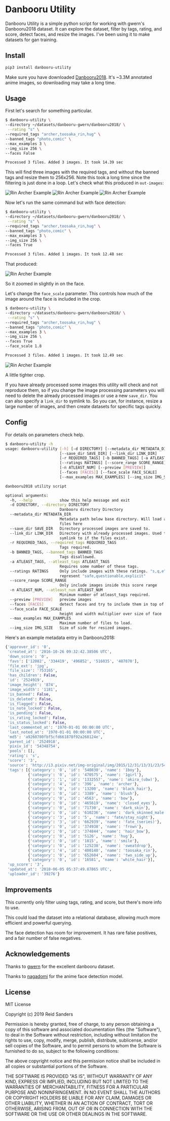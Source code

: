 # Danbooru Utility 

Danbooru Utility is a simple python script for working with gwern's Danbooru2018 dataset. It can explore the dataset, filter by tags, rating, and score, detect faces, and resize the images. I've been using it to make datasets for gan training.


## Install

```sh
pip3 install danbooru-utility
```

Make sure you have downloaded [Danbooru2018](https://www.gwern.net/Danbooru2018). It's ~3.3M annotated anime images, so downloading may take a long time.

## Usage

First let's search for something particular.

```sh
$ danbooru-utility \
--directory ~/datasets/danbooru-gwern/danbooru2018/ \
 --rating "s" \
--required_tags "archer,toosaka_rin,hug" \
--banned_tags "photo,comic" \
--max_examples 3 \
--img_size 256 \
--faces False

Processed 3 files. Added 3 images. It took 14.39 sec
```

This will find three images with the required tags, and without the banned tags and resize them to 256x256. Note this took a long time since the filtering is just done in a loop. Let's check what this produced in `out-images`:

![Rin Archer Example](./img/rin_archer1.jpg)
![Rin Archer Example](./img/rin_archer2.jpg)
![Rin Archer Example](./img/rin_archer3.png)

Now let's run the same command but with face detection:

```sh
$ danbooru-utility \
--directory ~/datasets/danbooru-gwern/danbooru2018/ \
 --rating "s" \
--required_tags "archer,toosaka_rin,hug" \
--banned_tags "photo,comic" \
--max_examples 3 \
--img_size 256 \
--faces True

Processed 3 files. Added 1 images. It took 12.48 sec
```

That produced:

![Rin Archer Example](./img/rin_archer_face_default.jpg)

So it zoomed in slightly in on the face.

Let's change the `face_scale` parameter. This controls how much of the image around the face is included in the crop.

```sh
$ danbooru-utility \
--directory ~/datasets/danbooru-gwern/danbooru2018/ \
 --rating "s" \
--required_tags "archer,toosaka_rin,hug" \
--banned_tags "photo,comic" \
--max_examples 3 \
--img_size 256 \
--faces True
--face_scale 1.8

Processed 3 files. Added 1 images. It took 12.49 sec
```

![Rin Archer Example](./img/rin_archer_face_scale.jpg)

A little tighter crop.

If you have already processed some images this utility will check and not reproduce them, so if you change the image processing parameters you will need to delete the already processed images or use a new `save_dir`. You can also specify a `link_dir` to symlink to. So you can, for instance, resize a large number of images, and then create datasets for specific tags quickly.

## Config

For details on parameters check help.

```sh
$ danbooru-utility -h
usage: danbooru-utility [-h] [-d DIRECTORY] [--metadata_dir METADATA_DIR]
                        [--save_dir SAVE_DIR] [--link_dir LINK_DIR]
                        [-r REQUIRED_TAGS] [-b BANNED_TAGS] [-a ATLEAST_TAGS]
                        [--ratings RATINGS] [--score_range SCORE_RANGE]
                        [-n ATLEAST_NUM] [--preview [PREVIEW]]
                        [--faces [FACES]] [--face_scale FACE_SCALE]
                        [--max_examples MAX_EXAMPLES] [--img_size IMG_SIZE]

danbooru2018 utility script

optional arguments:
  -h, --help            show this help message and exit
  -d DIRECTORY, --directory DIRECTORY
                        Danbooru directory Directory
  --metadata_dir METADATA_DIR
                        Metadata path below base directory. Will load all json
                        files here
  --save_dir SAVE_DIR   Directory processed images are saved to.
  --link_dir LINK_DIR   Directory with already processed images. Used to
                        symlink to if the files exist.
  -r REQUIRED_TAGS, --required_tags REQUIRED_TAGS
                        Tags required.
  -b BANNED_TAGS, --banned_tags BANNED_TAGS
                        Tags disallowed.
  -a ATLEAST_TAGS, --atleast_tags ATLEAST_TAGS
                        Requires some number of these tags.
  --ratings RATINGS     Only include images with these ratings. "s,q,e"
                        represent "safe,questionable,explicit"
  --score_range SCORE_RANGE
                        Only include images inside this score range
  -n ATLEAST_NUM, --atleast_num ATLEAST_NUM
                        Minimum number of atleast_tags required.
  --preview [PREVIEW]   preview images
  --faces [FACES]       detect faces and try to include them in top of image
  --face_scale FACE_SCALE
                        height and width multiplier over size of face
  --max_examples MAX_EXAMPLES
                        Maximum number of files to load.
  --img_size IMG_SIZE   Size of side for resized images.

```

Here's an example metadata entry in Danbooru2018:

```python
{'approver_id': '0',
 'created_at': '2016-10-26 09:32:42.38506 UTC',
 'down_score': '0',
 'favs': ['12082', '334419', '496852', '516035', '487870'],
 'file_ext': 'jpg',
 'file_size': '753165',
 'has_children': False,
 'id': '2524919',
 'image_height': '874',
 'image_width': '1181',
 'is_banned': False,
 'is_deleted': False,
 'is_flagged': False,
 'is_note_locked': False,
 'is_pending': False,
 'is_rating_locked': False,
 'is_status_locked': False,
 'last_commented_at': '1970-01-01 00:00:00 UTC',
 'last_noted_at': '1970-01-01 00:00:00 UTC',
 'md5': 'a9260780fbf5cfd661878f92a268124e',
 'parent_id': '2524918',
 'pixiv_id': '54348754',
 'pools': [],
 'rating': 's',
 'score': '3',
 'source': 'http://i3.pixiv.net/img-original/img/2015/12/31/13/31/23/54348754_p13.jpg',
 'tags': [{'category': '0', 'id': '540830', 'name': '1boy'},
		  {'category': '0', 'id': '470575', 'name': '1girl'},
		  {'category': '1', 'id': '1332557', 'name': 'akira_(ubw)'},
		  {'category': '4', 'id': '396', 'name': 'archer'},
		  {'category': '0', 'id': '13200', 'name': 'black_hair'},
		  {'category': '0', 'id': '3389', 'name': 'blush'},
		  {'category': '0', 'id': '4563', 'name': 'bow'},
		  {'category': '0', 'id': '465619', 'name': 'closed_eyes'},
		  {'category': '0', 'id': '71730', 'name': 'dark_skin'},
		  {'category': '0', 'id': '610236', 'name': 'dark_skinned_male'},
		  {'category': '3', 'id': '5', 'name': 'fate/stay_night'},
		  {'category': '3', 'id': '662939', 'name': 'fate_(series)'},
		  {'category': '0', 'id': '374938', 'name': 'frown'},
		  {'category': '0', 'id': '374844', 'name': 'hair_bow'},
		  {'category': '0', 'id': '5126', 'name': 'hug'},
		  {'category': '0', 'id': '1815', 'name': 'smile'},
		  {'category': '0', 'id': '125238', 'name': 'sweatdrop'},
		  {'category': '4', 'id': '400140', 'name': 'toosaka_rin'},
		  {'category': '0', 'id': '652604', 'name': 'two_side_up'},
		  {'category': '0', 'id': '16581', 'name': 'white_hair'}],
 'up_score': '3',
 'updated_at': '2018-06-05 05:37:49.87865 UTC',
 'uploader_id': '39276'}

```

## Improvements

This currently only filter using tags, rating, and score, but there's more info to use.

This could load the dataset into a relational database, allowing much more efficient and powerful querying.

The face detection has room for improvement. It has rare false positives, and a fair number of false negatives.

## Acknowledgements

Thanks to [gwern](https://gwern.net) for the excellent danbooru dataset.

Thanks to [nagadomi](https://github.com/nagadomi/lbpcascade_animeface) for the anime face detection model.

## License

MIT License

Copyright (c) 2019 Reid Sanders

Permission is hereby granted, free of charge, to any person obtaining a copy
of this software and associated documentation files (the "Software"), to deal
in the Software without restriction, including without limitation the rights
to use, copy, modify, merge, publish, distribute, sublicense, and/or sell
copies of the Software, and to permit persons to whom the Software is
furnished to do so, subject to the following conditions:

The above copyright notice and this permission notice shall be included in all
copies or substantial portions of the Software.

THE SOFTWARE IS PROVIDED "AS IS", WITHOUT WARRANTY OF ANY KIND, EXPRESS OR
IMPLIED, INCLUDING BUT NOT LIMITED TO THE WARRANTIES OF MERCHANTABILITY,
FITNESS FOR A PARTICULAR PURPOSE AND NONINFRINGEMENT. IN NO EVENT SHALL THE
AUTHORS OR COPYRIGHT HOLDERS BE LIABLE FOR ANY CLAIM, DAMAGES OR OTHER
LIABILITY, WHETHER IN AN ACTION OF CONTRACT, TORT OR OTHERWISE, ARISING FROM,
OUT OF OR IN CONNECTION WITH THE SOFTWARE OR THE USE OR OTHER DEALINGS IN THE
SOFTWARE.
